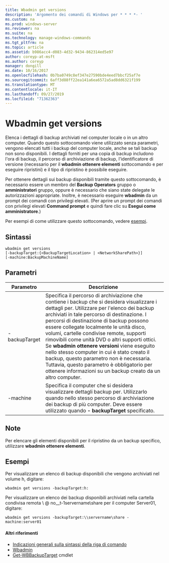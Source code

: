 ```yaml
---
title: Wbadmin get versions
description: 'Argomento dei comandi di Windows per * * * *- '
ms.custom: na
ms.prod: windows-server
ms.reviewer: na
ms.suite: na
ms.technology: manage-windows-commands
ms.tgt_pltfrm: na
ms.topic: article
ms.assetid: b986acc4-d083-4d32-9434-862314ed5e97
author: coreyp-at-msft
ms.author: coreyp
manager: dongill
ms.date: 10/16/2017
ms.openlocfilehash: 0b7ba0749c8ef347e27590bde4eed7bbcf25af7e
ms.sourcegitcommit: 6aff3d88ff22ea141a6ea6572a5ad8dd6321f199
ms.translationtype: MT
ms.contentlocale: it-IT
ms.lasthandoff: 09/27/2019
ms.locfileid: "71362363"
---
```

# <a name="wbadmin-get-versions"></a>Wbadmin get versions



Elenca i dettagli di backup archiviati nel computer locale o in un altro computer. Quando questo sottocomando viene utilizzato senza parametri, vengono elencati tutti i backup del computer locale, anche se tali backup non sono disponibili. I dettagli forniti per una copia di backup includono l'ora di backup, il percorso di archiviazione di backup, l'identificatore di versione (necessario per il **wbadmin ottenere elementi** sottocomando e per eseguire ripristini) e il tipo di ripristino è possibile eseguire.

Per ottenere dettagli sui backup disponibili tramite questo sottocomando, è necessario essere un membro del **Backup Operators** gruppo o **amministratori** gruppo, oppure è necessario che siano state delegate le autorizzazioni appropriate. Inoltre, è necessario eseguire **wbadmin** da un prompt dei comandi con privilegi elevati. (Per aprire un prompt dei comandi con privilegi elevati **Command prompt** e quindi fare clic su **Esegui come amministratore**.)

Per esempi di come utilizzare questo sottocomando, vedere [esempi](#BKMK_examples).

## <a name="syntax"></a>Sintassi

```
wbadmin get versions
[-backupTarget:{<BackupTargetLocation> | <NetworkSharePath>}]
[-machine:BackupMachineName]
```

## <a name="parameters"></a>Parametri

|Parametro|Descrizione|
|---------|-----------|
|-backupTarget|Specifica il percorso di archiviazione che contiene i backup che si desidera visualizzare i dettagli per. Utilizzare per l'elenco dei backup archiviati in tale percorso di destinazione. I percorsi di destinazione di backup possono essere collegate localmente le unità disco, volumi, cartelle condivise remote, supporti rimovibili come unità DVD o altri supporti ottici. Se **wbadmin ottenere versioni** viene eseguito nello stesso computer in cui è stato creato il backup, questo parametro non è necessaria. Tuttavia, questo parametro è obbligatorio per ottenere informazioni su un backup creato da un altro computer.|
|-machine|Specifica il computer che si desidera visualizzare dettagli backup per. Utilizzarlo quando nello stesso percorso di archiviazione dei backup di più computer. Deve essere utilizzato quando **- backupTarget** specificato.|

## <a name="remarks"></a>Note

Per elencare gli elementi disponibili per il ripristino da un backup specifico, utilizzare **wbadmin ottenere elementi**.

## <a name="BKMK_examples"></a>Esempi

Per visualizzare un elenco di backup disponibili che vengono archiviati nel volume h, digitare:
```
wbadmin get versions -backupTarget:h:
```
Per visualizzare un elenco dei backup disponibili archiviati nella cartella condivisa remota \\ @ no__t-1servername\share per il computer Server01, digitare:
```
wbadmin get versions -backupTarget:\\servername\share -machine:server01
```

#### <a name="additional-references"></a>Altri riferimenti

-   [Indicazioni generali sulla sintassi della riga di comando](command-line-syntax-key.md)
-   [Wbadmin](wbadmin.md)
-   [Get-WBBackupTarget](https://technet.microsoft.com/library/jj902447.aspx) cmdlet